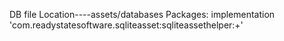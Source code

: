DB file Location----assets/databases
Packages: implementation 'com.readystatesoftware.sqliteasset:sqliteassethelper:+'
